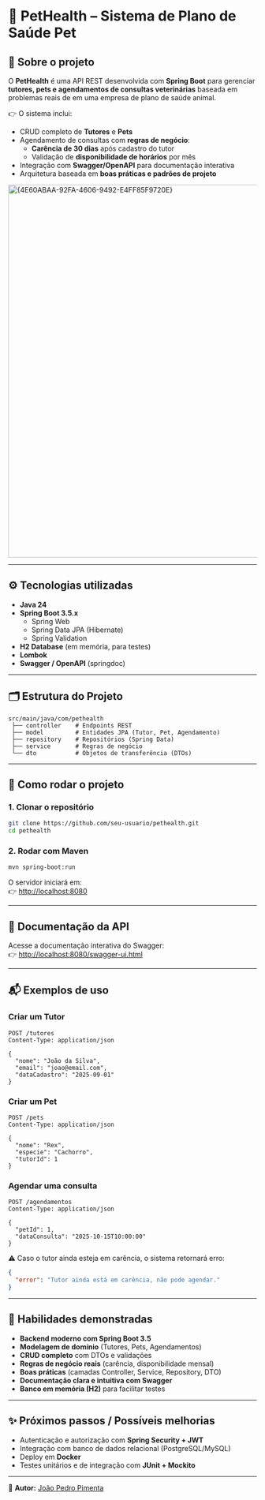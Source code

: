 # 🐾 PetHealth – Sistema de Plano de Saúde Pet

## 📌 Sobre o projeto
O **PetHealth** é uma API REST desenvolvida com **Spring Boot** para gerenciar **tutores, pets e agendamentos de consultas veterinárias** baseada em problemas reais de em uma empresa de plano de saúde animal.  

👉 O sistema inclui:  
- CRUD completo de **Tutores** e **Pets**  
- Agendamento de consultas com **regras de negócio**:
  - **Carência de 30 dias** após cadastro do tutor  
  - Validação de **disponibilidade de horários** por mês  
- Integração com **Swagger/OpenAPI** para documentação interativa  
- Arquitetura baseada em **boas práticas e padrões de projeto**  

<img width="913" height="756" alt="{4E60ABAA-92FA-4606-9492-E4FF85F9720E}" src="https://github.com/user-attachments/assets/3163cebb-2d04-4073-a9bd-96b641c5d8a1" />

---

## ⚙️ Tecnologias utilizadas
- **Java 24**  
- **Spring Boot 3.5.x**  
  - Spring Web  
  - Spring Data JPA (Hibernate)  
  - Spring Validation  
- **H2 Database** (em memória, para testes)  
- **Lombok**  
- **Swagger / OpenAPI** (springdoc)  

---

## 🗂️ Estrutura do Projeto
```
src/main/java/com/pethealth
 ├── controller    # Endpoints REST
 ├── model         # Entidades JPA (Tutor, Pet, Agendamento)
 ├── repository    # Repositórios (Spring Data)
 ├── service       # Regras de negócio
 └── dto           # Objetos de transferência (DTOs)
```

---

## 🚀 Como rodar o projeto

### 1. Clonar o repositório
```bash
git clone https://github.com/seu-usuario/pethealth.git
cd pethealth
```

### 2. Rodar com Maven
```bash
mvn spring-boot:run
```

O servidor iniciará em:  
👉 [http://localhost:8080](http://localhost:8080)

---

## 📖 Documentação da API
Acesse a documentação interativa do Swagger:  
👉 [http://localhost:8080/swagger-ui.html](http://localhost:8080/swagger-ui.html)

---

## 📬 Exemplos de uso

### Criar um Tutor
```http
POST /tutores
Content-Type: application/json

{
  "nome": "João da Silva",
  "email": "joao@email.com",
  "dataCadastro": "2025-09-01"
}
```

### Criar um Pet
```http
POST /pets
Content-Type: application/json

{
  "nome": "Rex",
  "especie": "Cachorro",
  "tutorId": 1
}
```

### Agendar uma consulta
```http
POST /agendamentos
Content-Type: application/json

{
  "petId": 1,
  "dataConsulta": "2025-10-15T10:00:00"
}
```

⚠️ Caso o tutor ainda esteja em carência, o sistema retornará erro:
```json
{
  "error": "Tutor ainda está em carência, não pode agendar."
}
```

---

## 🌟 Habilidades demonstradas
- **Backend moderno com Spring Boot 3.5**  
- **Modelagem de domínio** (Tutores, Pets, Agendamentos)  
- **CRUD completo** com DTOs e validações  
- **Regras de negócio reais** (carência, disponibilidade mensal)  
- **Boas práticas** (camadas Controller, Service, Repository, DTO)  
- **Documentação clara e intuitiva com Swagger**  
- **Banco em memória (H2)** para facilitar testes  

---

## ✨ Próximos passos / Possíveis melhorias
- Autenticação e autorização com **Spring Security + JWT**  
- Integração com banco de dados relacional (PostgreSQL/MySQL)  
- Deploy em **Docker**  
- Testes unitários e de integração com **JUnit + Mockito**  

---

🔗 **Autor:** [João Pedro Pimenta](https://www.linkedin.com/in/joao-pedro-pimenta)

